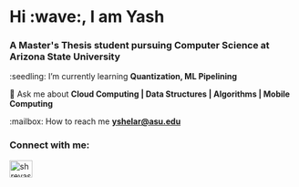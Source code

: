 <h1>Hi :wave:, I am Yash</h1>
<h3>A Master's Thesis student pursuing Computer Science at Arizona State University</h3> 
<p>
  :seedling: I’m currently learning <b>Quantization, ML Pipelining</b></p>

  :speech_balloon: Ask me about <b>Cloud Computing | Data Structures | Algorithms | Mobile Computing</b></p>
<p>
:mailbox: How to reach me <a href="https://mail.google.com/mail/?view=cm&fs=1&to=yshelar@asu.edu&su=Hey Yash, just visited your Github!" target="_blank"> <b>yshelar@asu.edu</b></a>

<p>
<h3>Connect with me:</h3>

<a  href="https://www.linkedin.com/in/yash-shelar-672350208/" target="blank"><img align="center" src="https://cdn.jsdelivr.net/npm/simple-icons@3.0.1/icons/linkedin.svg" alt="shreyasi-patil-54b18a190" height="30" width="40" /></a>
